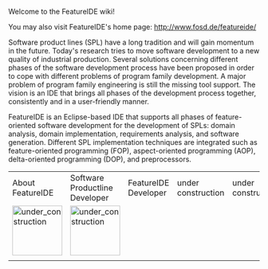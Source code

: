 Welcome to the FeatureIDE wiki!

You may also visit FeatureIDE's home page: http://www.fosd.de/featureide/

Software product lines (SPL) have a long tradition and will gain momentum in the future. Today's research tries to move software development to a new quality of industrial production. Several solutions concerning different phases of the software development process have been proposed in order to cope with different problems of program family development. A major problem of program family engineering is still the missing tool support. The vision is an IDE that brings all phases of the development process together, consistently and in a user-friendly manner.

FeatureIDE is an Eclipse-based IDE that supports all phases of feature-oriented software development for the development of SPLs: domain analysis, domain implementation, requirements analysis, and software generation. Different SPL implementation techniques are integrated such as feature-oriented programming (FOP), aspect-oriented programming (AOP), delta-oriented programming (DOP), and preprocessors.


<table>
	<tr>
		<td>About FeatureIDE</td>
		<td>Software Productline Developer</td>
		<td>FeatureIDE Developer</td>
		<td>under construction</td>
		<td>under construction</td>
	</tr>
	<tr>
		<td><img align="center" height="100" width="100" alt="under_construction" src="https://github.com/tthuem/FeatureIDE/wiki/Assets/Home/under_construction.png"></td>
		<td><img align="center" height="100" width="100" alt="under_construction" src="https://github.com/tthuem/FeatureIDE/wiki/Assets/Home/under_construction.png"></td>
		<td></td>
		<td></td>
		<td></td>
	</tr>
	<tr>
		<td></td>
		<td></td>
		<td></td>
		<td></td>
		<td></td>
	</tr>
</table>